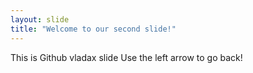 ```yaml
---
layout: slide
title: "Welcome to our second slide!"
---
```

This is Github vladax slide
Use the left arrow to go back!